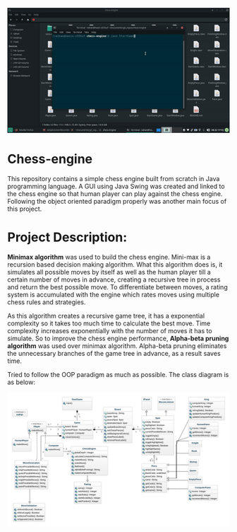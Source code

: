 ![chess-engine_demo](/resources/chess-engine_demo.gif)

# Chess-engine
This repository contains a simple chess engine built from scratch in Java programming language. A GUI using Java Swing was created and linked to the chess engine so that human player can play against the chess engine. Following the object oriented paradigm properly was another main focus of this project.

# Project Description:
**Minimax algorithm** was used to build the chess engine. Mini-max is a recursion based decision making algorithm. What this algorithm does is, it simulates all possible moves by itself as well as the human player till a certain number of moves in advance, creating a recursive tree in process and return the best possible move. To differentiate between moves, a rating system is accumulated with the engine which rates moves using multiple chess rules and strategies.

As this algorithm creates a recursive game tree, it has a exponential complexity so it takes too much time to calculate the best move. Time complexity increases exponentially with the number of moves it has to simulate. So to improve the chess engine performance, **Alpha-beta pruning algorithm** was used over minimax algorithm. Alpha-beta pruning eliminates the unnecessary branches of the game tree in advance, as a result saves time.

Tried to follow the OOP paradigm as much as possible. The class diagram is as below:

![chess engine class diagram](/resources/class-diagram.jpeg)


